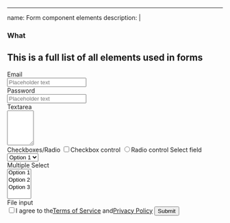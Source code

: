 
---
name: Form component elements
description: |
   ### What
   This is a full list of all elements used in forms
---
<form>
  <label>Email</label>
  <div class="row">
    <div class="columns four">
      <input type="text" placeholder="Placeholder text" class="text-input"/>
    </div>
  </div>
  <label>Password</label>
  <div class="row">
    <div class="columns four">
      <input type="password" placeholder="Placeholder text" class="text-input"/>
    </div>
  </div>
  <label>Textarea</label>
  <div class="row">
    <div class="columns eight">
      <textarea rows="5" cols="5"></textarea>
    </div>
  </div>
  <label>Checkboxes/Radio</label>
  <label class="label-checkbox">
    <input type="checkbox"/>Checkbox control
  </label>
  <label class="label-radio">
    <input type="radio"/>Radio control
  </label>
  <label>Select field</label>
  <div class="row">
    <div class="columns five">
      <select class="js-selecter">
        <option>Option 1</option>
        <option>Option 2</option>
        <option>Option 3</option>
      </select>
    </div>
  </div>
  <label>Multiple Select</label>
  <div class="row">
    <div class="columns five">
      <select multiple="true" class="js-selecter">
        <option>Option 1</option>
        <option>Option 2</option>
        <option>Option 3</option>
      </select>
    </div>
  </div>
  <label>File input</label>
  <div class="dropzone"></div>
  <label class="label-checkbox">
    <input type="checkbox"/>I agree to the<a href="#">Terms of Service</a> and<a href="#">Privacy Policy</a>
  </label>
  <button type="button" class="btn">Submit</button>
</form>
